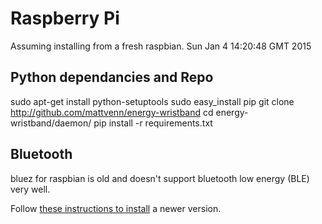 # Raspberry Pi

Assuming installing from a fresh raspbian.
Sun Jan  4 14:20:48 GMT 2015

## Python dependancies and Repo

sudo apt-get install python-setuptools
sudo easy_install pip
git clone http://github.com/mattvenn/energy-wristband
cd energy-wristband/daemon/
pip install -r requirements.txt

## Bluetooth

bluez for raspbian is old and doesn't support bluetooth low energy (BLE) very
well. 

Follow [these instructions to
install](http://stackoverflow.com/questions/24853597/ble-gatttool-cannot-connect-even-though-device-is-discoverable-with-hcitool-lesc)
a newer version.

